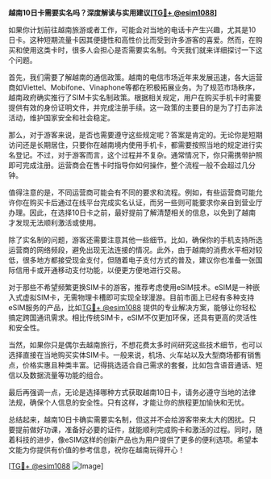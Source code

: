**越南10日卡需要实名吗？深度解读与实用建议[[TG💪+ @esim1088](https://t.me/s/esim1088)]**

如果你计划前往越南旅游或者工作，可能会对当地的电话卡产生兴趣，尤其是10日卡。这种短期流量卡因其便捷性和高性价比而受到许多游客的喜爱。然而，在购买和使用这类卡时，很多人会担心是否需要实名制。今天我们就来详细探讨一下这个问题。

首先，我们需要了解越南的通信政策。越南的电信市场近年来发展迅速，各大运营商如Viettel、Mobifone、Vinaphone等都在积极拓展业务。为了规范市场秩序，越南政府确实推行了SIM卡实名制政策。根据相关规定，用户在购买手机卡时需要提供有效的身份证明文件，并完成注册手续。这一政策的主要目的是为了打击非法活动，维护国家安全和社会稳定。

那么，对于游客来说，是否也需要遵守这些规定呢？答案是肯定的。无论你是短期访问还是长期居住，只要你在越南境内使用手机卡，都需要按照当地的规定进行实名登记。不过，对于游客而言，这个过程并不复杂。通常情况下，你只需携带护照即可完成注册。运营商会在售卡时指导你如何操作，整个流程一般不会超过几分钟。

值得注意的是，不同运营商可能会有不同的要求和流程。例如，有些运营商可能允许你在购买卡后通过在线平台完成实名认证，而另一些则可能要求你亲自到营业厅办理。因此，在选择10日卡之前，最好提前了解清楚相关的信息，以免到了越南才发现无法顺利激活或使用。

除了实名制的问题，游客还需要注意其他一些细节。比如，确保你的手机支持所选运营商的网络频段，避免出现无法连接的情况。此外，由于越南的消费水平相对较低，很多地方都接受现金支付，但随着电子支付方式的普及，建议你也准备一张国际信用卡或开通移动支付功能，以便更方便地进行交易。

对于那些不希望频繁更换SIM卡的游客，推荐考虑使用eSIM技术。eSIM是一种嵌入式虚拟SIM卡，无需物理卡槽即可实现全球漫游。目前市面上已经有多种支持eSIM服务的产品，比如[TG💪+ @esim1088](https://t.me/s/esim1088) 提供的专业解决方案，能够让你轻松搞定跨国通讯需求。相比传统SIM卡，eSIM不仅更加环保，还具有更高的灵活性和安全性。

当然，如果你只是偶尔去越南旅行，不想花费太多时间研究这些技术细节，也可以选择直接在当地购买实体SIM卡。一般来说，机场、火车站以及大型商场都有销售点，价格实惠且种类丰富。记得挑选适合自己需求的套餐，比如包含语音通话、短信以及数据流量等功能的组合。

最后再强调一点，无论是选择哪种方式获取越南10日卡，请务必遵守当地的法律法规，确保个人信息的安全性。只有这样，才能让你的旅程更加愉快和无忧。

总结起来，越南10日卡确实需要实名制，但这并不会给游客带来太大的困扰。只要提前做好功课，准备好必要的证件，就能顺利完成购卡和激活的过程。同时，随着科技的进步，像eSIM这样的创新产品也为用户提供了更多的便利选项。希望本文能为你提供有价值的参考信息，祝你在越南玩得开心！

[[TG💪+ @esim1088](https://t.me/s/esim1088) ![Image](https://i.postimg.cc/4NQfJmqS/Snipaste-2025-05-13-00-14-12.png)]